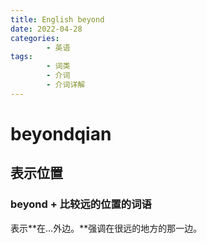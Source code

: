 ```yaml
---
title: English beyond
date: 2022-04-28
categories:
        - 英语
tags:
        - 词类
        - 介词
        - 介词详解
---
```


# beyondqian

## 表示位置

### beyond + 比较远的位置的词语

表示**在...外边。**强调在很远的地方的那一边。
